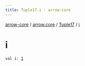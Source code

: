 ```yaml
---
title: Tuple17.i - arrow-core
---
```


[arrow-core](../../index.html) / [arrow.core](../index.html) / [Tuple17](index.html) / [i](./i.html)

# i

`val i: `[`I`](index.html#I)